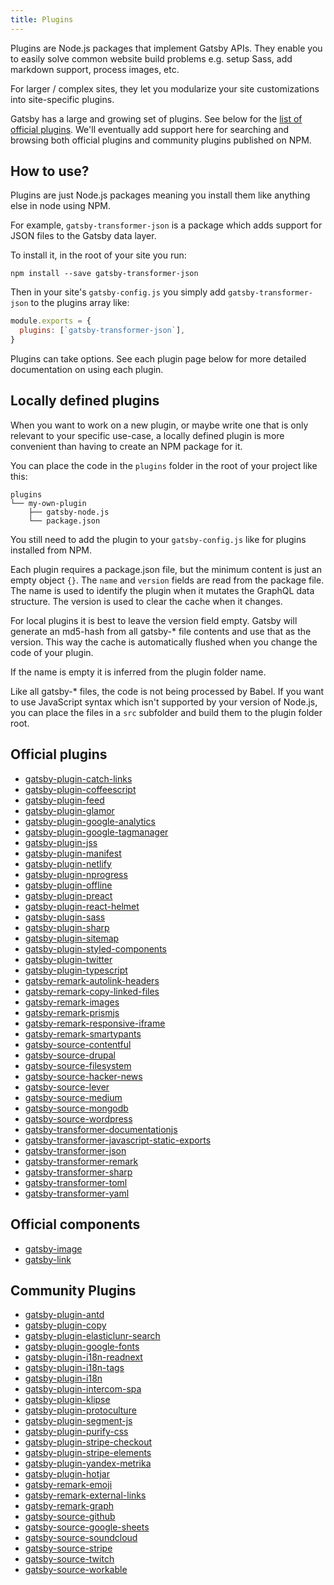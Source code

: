 ```yaml
---
title: Plugins
---
```


Plugins are Node.js packages that implement Gatsby APIs. They enable you to easily solve common website build problems e.g. setup Sass, add markdown support, process images, etc.

For larger / complex sites, they let you modularize your site customizations into site-specific plugins.

Gatsby has a large and growing set of plugins. See below for the [list of official plugins](#official-plugins). We'll eventually add support here for searching and browsing both official plugins and community plugins published on NPM.

## How to use?

Plugins are just Node.js packages meaning you install them like anything else in node using NPM.

For example, `gatsby-transformer-json` is a package which adds support for JSON files to the Gatsby data layer.

To install it, in the root of your site you run:

`npm install --save gatsby-transformer-json`

Then in your site's `gatsby-config.js` you simply add `gatsby-transformer-json` to the plugins array like:

```javascript
module.exports = {
  plugins: [`gatsby-transformer-json`],
}
```

Plugins can take options. See each plugin page below for more detailed documentation on using each plugin.

## Locally defined plugins

When you want to work on a new plugin, or maybe write one that is only relevant to your specific use-case, a locally defined plugin is more convenient than having to create an NPM package for it.

You can place the code in the `plugins` folder in the root of your project like this:

```
plugins
└── my-own-plugin
    ├── gatsby-node.js
    └── package.json
```

You still need to add the plugin to your `gatsby-config.js` like for plugins installed from NPM.

Each plugin requires a package.json file, but the minimum content is just an empty object `{}`. The `name` and `version` fields are read from the package file. The name is used to identify the plugin when it mutates the GraphQL data structure. The version is used to clear the cache when it changes.

For local plugins it is best to leave the version field empty. Gatsby will generate an md5-hash from all gatsby-\* file contents and use that as the version. This way the cache is automatically flushed when you change the code of your plugin.

If the name is empty it is inferred from the plugin folder name.

Like all gatsby-\* files, the code is not being processed by Babel. If you want to use JavaScript syntax which isn't supported by your version of Node.js, you can place the files in a `src` subfolder and build them to the plugin folder root.

## Official plugins

* [gatsby-plugin-catch-links](/packages/gatsby-plugin-catch-links/)
* [gatsby-plugin-coffeescript](/packages/gatsby-plugin-coffeescript/)
* [gatsby-plugin-feed](/packages/gatsby-plugin-feed/)
* [gatsby-plugin-glamor](/packages/gatsby-plugin-glamor/)
* [gatsby-plugin-google-analytics](/packages/gatsby-plugin-google-analytics/)
* [gatsby-plugin-google-tagmanager](/packages/gatsby-plugin-google-tagmanager/)
* [gatsby-plugin-jss](/packages/gatsby-plugin-jss/)
* [gatsby-plugin-manifest](/packages/gatsby-plugin-manifest/)
* [gatsby-plugin-netlify](/packages/gatsby-plugin-netlify/)
* [gatsby-plugin-nprogress](/packages/gatsby-plugin-nprogress/)
* [gatsby-plugin-offline](/packages/gatsby-plugin-offline/)
* [gatsby-plugin-preact](/packages/gatsby-plugin-preact/)
* [gatsby-plugin-react-helmet](/packages/gatsby-plugin-react-helmet/)
* [gatsby-plugin-sass](/packages/gatsby-plugin-sass/)
* [gatsby-plugin-sharp](/packages/gatsby-plugin-sharp/)
* [gatsby-plugin-sitemap](/packages/gatsby-plugin-sitemap/)
* [gatsby-plugin-styled-components](/packages/gatsby-plugin-styled-components/)
* [gatsby-plugin-twitter](/packages/gatsby-plugin-twitter/)
* [gatsby-plugin-typescript](/packages/gatsby-plugin-typescript/)
* [gatsby-remark-autolink-headers](/packages/gatsby-remark-autolink-headers/)
* [gatsby-remark-copy-linked-files](/packages/gatsby-remark-copy-linked-files/)
* [gatsby-remark-images](/packages/gatsby-remark-images/)
* [gatsby-remark-prismjs](/packages/gatsby-remark-prismjs/)
* [gatsby-remark-responsive-iframe](/packages/gatsby-remark-responsive-iframe/)
* [gatsby-remark-smartypants](/packages/gatsby-remark-smartypants/)
* [gatsby-source-contentful](/packages/gatsby-source-contentful/)
* [gatsby-source-drupal](/packages/gatsby-source-drupal/)
* [gatsby-source-filesystem](/packages/gatsby-source-filesystem/)
* [gatsby-source-hacker-news](/packages/gatsby-source-hacker-news/)
* [gatsby-source-lever](/packages/gatsby-source-lever/)
* [gatsby-source-medium](/packages/gatsby-source-medium/)
* [gatsby-source-mongodb](/packages/gatsby-source-mongodb/)
* [gatsby-source-wordpress](/packages/gatsby-source-wordpress/)
* [gatsby-transformer-documentationjs](/packages/gatsby-transformer-documentationjs/)
* [gatsby-transformer-javascript-static-exports](/packages/gatsby-transformer-javascript-static-exports/)
* [gatsby-transformer-json](/packages/gatsby-transformer-json/)
* [gatsby-transformer-remark](/packages/gatsby-transformer-remark/)
* [gatsby-transformer-sharp](/packages/gatsby-transformer-sharp/)
* [gatsby-transformer-toml](/packages/gatsby-transformer-toml/)
* [gatsby-transformer-yaml](/packages/gatsby-transformer-yaml/)

## Official components

* [gatsby-image](/packages/gatsby-image/)
* [gatsby-link](/packages/gatsby-link/)

## Community Plugins

* [gatsby-plugin-antd](https://github.com/bskimball/gatsby-plugin-antd)
* [gatsby-plugin-copy](https://github.com/aquilio/gatsby-plugin-copy)
* [gatsby-plugin-elasticlunr-search](https://github.com/andrew-codes/gatsby-plugin-elasticlunr-search)
* [gatsby-plugin-google-fonts](https://github.com/didierfranc/gatsby-plugin-google-fonts)
* [gatsby-plugin-i18n-readnext](https://github.com/angeloocana/gatsby-plugin-i18n-readnext)
* [gatsby-plugin-i18n-tags](https://github.com/angeloocana/gatsby-plugin-i18n-tags)
* [gatsby-plugin-i18n](https://github.com/angeloocana/gatsby-plugin-i18n)
* [gatsby-plugin-intercom-spa](https://github.com/toriihq/gatsby-plugin-intercom-spa)
* [gatsby-plugin-klipse](https://github.com/ahmedelgabri/gatsby-plugin-klipse)
* [gatsby-plugin-protoculture](https://github.com/atrauzzi/gatsby-plugin-protoculture)
* [gatsby-plugin-segment-js](https://github.com/benjaminhoffman/gatsby-plugin-segment-js)
* [gatsby-plugin-purify-css](https://github.com/rongierlach/gatsby-plugin-purify-css)
* [gatsby-plugin-stripe-checkout](https://github.com/njosefbeck/gatsby-plugin-stripe-checkout)
* [gatsby-plugin-stripe-elements](https://github.com/njosefbeck/gatsby-plugin-stripe-elements)
* [gatsby-plugin-yandex-metrika](https://github.com/viatsko/gatsby-plugin-yandex-metrika)
* [gatsby-plugin-hotjar](https://github.com/pavloko/gatsby-plugin-hotjar)
* [gatsby-remark-emoji](https://github.com/Rulikkk/gatsby-remark-emoji)
* [gatsby-remark-external-links](https://github.com/JLongley/gatsby-remark-external-links)
* [gatsby-remark-graph](https://github.com/konsumer/gatsby-remark-graph)
* [gatsby-source-github](https://github.com/mosch/gatsby-source-github)
* [gatsby-source-google-sheets](https://github.com/brandonmp/gatsby-source-google-sheets)
* [gatsby-source-soundcloud](https://github.com/jedidiah/gatsby-source-soundcloud)
* [gatsby-source-stripe](https://github.com/njosefbeck/gatsby-source-stripe)
* [gatsby-source-twitch](https://github.com/jedidiah/gatsby-source-twitch)
* [gatsby-source-workable](https://github.com/tumblbug/gatsby-source-workable)
